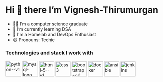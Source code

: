 #  Hi 👋 there I’m Vignesh-Thirumurgan
- 🧑‍💻 I’m a computer science graduate
- 🌱 I’m currently learning DSA
- 🧪 I'm a Homelab and DevOps Enthusiast
- 😄 Pronouns: Techie

### Technologies and stack I work with
<img width="50" height="50" src="https://img.icons8.com/color/48/python--v1.png" alt="python--v1"/>   <img width="50" height="50" src="https://img.icons8.com/color/48/mysql-logo.png" 
alt="mysql-logo"/>  <img width="48" height="48" src="https://img.icons8.com/color/48/html-5--v1.png" alt="html-5--v1"/> <img width="48" height="48" src="https://img.icons8.com/color/48/css3.png" 
alt="css3"/> <img width="48" height="48" src="https://img.icons8.com/color/48/bootstrap--v1.png" alt="bootstrap--v1"/> <img width="48" height="48" src="https://img.icons8.com/fluency/48/docker.png" 
alt="docker"/> <img width="48" height="48" src="https://img.icons8.com/color/48/ansible.png" alt="ansible"/> <img width="48" height="48" src="https://img.icons8.com/color/48/jenkins.png" alt="jenkins"/>



<!---
Vignesh-Thirumurgan/Vignesh-Thirumurgan is a ✨ special ✨ repository because its `README.md` (this file) appears on your GitHub profile.
You can click the Preview link to take a look at your changes.
--->
